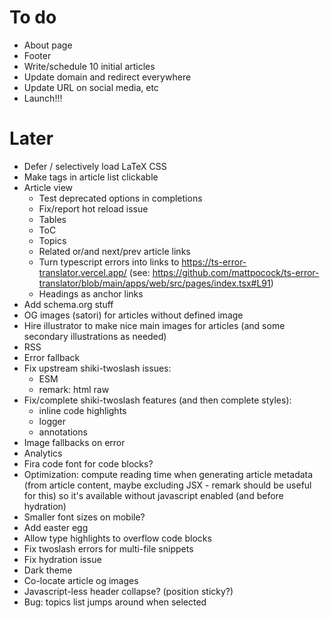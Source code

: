 # To do

- About page
- Footer
- Write/schedule 10 initial articles
- Update domain and redirect everywhere
- Update URL on social media, etc
- Launch!!!

# Later

- Defer / selectively load LaTeX CSS
- Make tags in article list clickable
- Article view
  - Test deprecated options in completions
  - Fix/report hot reload issue
  - Tables
  - ToC
  - Topics
  - Related or/and next/prev article links
  - Turn typescript errors into links to https://ts-error-translator.vercel.app/ (see: https://github.com/mattpocock/ts-error-translator/blob/main/apps/web/src/pages/index.tsx#L91)
  - Headings as anchor links
- Add schema.org stuff
- OG images (satori) for articles without defined image
- Hire illustrator to make nice main images for articles (and some secondary illustrations as needed)
- RSS
- Error fallback
- Fix upstream shiki-twoslash issues:
  - ESM
  - remark: html raw
- Fix/complete shiki-twoslash features (and then complete styles):
  - inline code highlights
  - logger
  - annotations
- Image fallbacks on error
- Analytics
- Fira code font for code blocks?
- Optimization: compute reading time when generating article metadata (from article content, maybe excluding JSX - remark should be useful for this) so it's available without javascript enabled (and before hydration)
- Smaller font sizes on mobile?
- Add easter egg
- Allow type highlights to overflow code blocks
- Fix twoslash errors for multi-file snippets
- Fix hydration issue
- Dark theme
- Co-locate article og images
- Javascript-less header collapse? (position sticky?)
- Bug: topics list jumps around when selected
